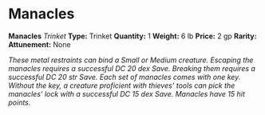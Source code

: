 # Manacles

**Manacles**
_Trinket_
**Type:** Trinket
**Quantity:** 1
**Weight:** 6 lb
**Price:** 2 gp
**Rarity:** 
**Attunement:** None

*These metal restraints can bind a Small or Medium creature. Escaping the manacles requires a successful DC 20 dex Save. Breaking them requires a successful DC 20 str Save. Each set of manacles comes with one key. Without the key, a creature proficient with thieves' tools can pick the manacles' lock with a successful DC 15 dex Save. Manacles have 15 hit points.*